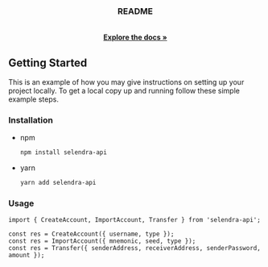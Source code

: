 <p align="center">
  <h3 align="center">README</h3>

  <p align="center">
    <br />
    <a href="https://github.com/iamcombo/selendra-api"><strong>Explore the docs »</strong></a>
    <br />
  </p>
</p>

<!-- GETTING STARTED -->
## Getting Started

This is an example of how you may give instructions on setting up your project locally.
To get a local copy up and running follow these simple example steps.

### Installation
* npm
  ```sh
  npm install selendra-api
  ```
* yarn
  ```sh
  yarn add selendra-api
  ```

### Usage
  ```
  import { CreateAccount, ImportAccount, Transfer } from 'selendra-api';

  const res = CreateAccount({ username, type });
  const res = ImportAccount({ mnemonic, seed, type });
  const res = Transfer({ senderAddress, receiverAddress, senderPassword, amount });
  ```